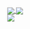 <!--
**bbaobelief/bbaobelief** is a ✨ _special_ ✨ repository because its `README.md` (this file) appears on your GitHub profile.

Here are some ideas to get you started:

- 🔭 I’m currently working on ...
- 🌱 I’m currently learning ...
- 👯 I’m looking to collaborate on ...
- 🤔 I’m looking for help with ...
- 💬 Ask me about ...
- 📫 How to reach me: ...
- 😄 Pronouns: ...
- ⚡ Fun fact: ...
-->

<!--
[![Top Langs](https://github-readme-stats.vercel.app/api/top-langs/?username=bbaobelief&layout=compact&hide=css,html)](https://github.com/bbaobelief/bbaobelief)
-->

<a href="https://github.com/bbaobelief/gecko">
  <img align="center" src="https://github-readme-stats.vercel.app/api/pin/?username=bbaobelief&repo=gecko" />
</a>
<a href="https://github.com/bbaobelief/apiserver">
  <img align="center" src="https://github-readme-stats.vercel.app/api/pin/?username=bbaobelief&repo=apiserver" />
</a>

<br />
<a href="https://github.com/bbaobelief/deep-learning">
  <img align="center" src="https://github-readme-stats.vercel.app/api/pin/?username=bbaobelief&repo=deep-learning" />
</a>
<br />
